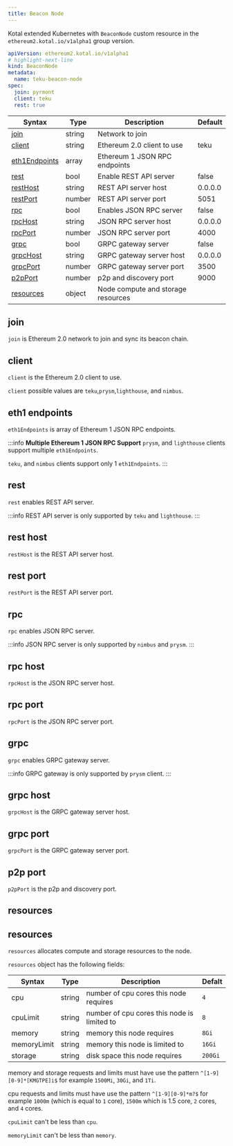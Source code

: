 ```yaml
---
title: Beacon Node
---
```


Kotal extended Kubernetes with `BeaconNode` custom resource in the `ethereum2.kotal.io/v1alpha1` group version.

```yaml
apiVersion: ethereum2.kotal.io/v1alpha1
# highlight-next-line
kind: BeaconNode
metadata:
  name: teku-beacon-node
spec:
  join: pyrmont
  client: teku
  rest: true
```

| Syntax                           | Type   | Description                        | Default |
| -------------------------------- | ------ | ---------------------------------- | ------- |
| [join](#join)                    | string | Network to join                    |         |
| [client](#client)                | string | Ethereum 2.0 client to use         | teku    |
| [eth1Endpoints](#eth1-endpoints) | array  | Ethereum 1 JSON RPC endpoints      |         |
| [rest](#rest)                    | bool   | Enable REST API server             | false   |
| [restHost](#rest-host)           | string | REST API server host               | 0.0.0.0 |
| [restPort](#rest-port)           | number | REST API server port               | 5051    |
| [rpc](#rpc)                      | bool   | Enables JSON RPC server            | false   |
| [rpcHost](#rpc-host)             | string | JSON RPC server host               | 0.0.0.0 |
| [rpcPort](#rpc-port)             | number | JSON RPC server port               | 4000    |
| [grpc](#grpc)                    | bool   | GRPC gateway server                | false   |
| [grpcHost](#grpc-host)           | string | GRPC gateway server host           | 0.0.0.0 |
| [grpcPort](#grpc-port)           | number | GRPC gateway server port           | 3500    |
| [p2pPort](#p2p-port)             | number | p2p and discovery port             | 9000    |
| [resources](#resources)          | object | Node compute and storage resources |         |

## join

`join` is Ethereum 2.0 network to join and sync its beacon chain.

## client

`client` is the Ethereum 2.0 client to use.

`client` possible values are `teku`,`prysm`,`lighthouse`, and `nimbus`.

## eth1 endpoints

`eth1Endpoints` is array of Ethereum 1 JSON RPC endpoints.

:::info **Multiple Ethereum 1 JSON RPC Support**
`prysm`, and `lighthouse` clients support multiple `eth1Endpoints`.

`teku`, and `nimbus` clients support only 1 `eth1Endpoints`.
:::

## rest

`rest` enables REST API server.

:::info
REST API server is only supported by `teku` and `lighthouse`.
:::

## rest host

`restHost` is the REST API server host.

## rest port

`restPort` is the REST API server port.

## rpc

`rpc` enables JSON RPC server.

:::info
JSON RPC server is only supported by `nimbus` and `prysm`.
:::

## rpc host

`rpcHost` is the JSON RPC server host.

## rpc port

`rpcPort` is the JSON RPC server port.

## grpc

`grpc` enables GRPC gateway server.

:::info
GRPC gateway is only supported by `prysm` client.
:::

## grpc host

`grpcHost` is the GRPC gateway server host.

## grpc port

`grpcPort` is the GRPC gateway server port.

## p2p port

`p2pPort` is the p2p and discovery port.

## resources

## resources

`resources` allocates compute and storage resources to the node.

`resources` object has the following fields:

| Syntax      | Type   | Description                                 | Defalt  |
| ----------- | ------ | ------------------------------------------- | ------- |
| cpu         | string | number of cpu cores this node requires      | `4`     |
| cpuLimit    | string | number of cpu cores this node is limited to | `8`     |
| memory      | string | memory this node requires                   | `8Gi`   |
| memoryLimit | string | memory this node is limited to              | `16Gi`  |
| storage     | string | disk space this node requires               | `200Gi` |

memory and storage requests and limits must have use the pattern `^[1-9][0-9]*[KMGTPE]i$` for example `1500Mi`, `30Gi`, and `1Ti`.

cpu requests and limits must have use the pattern `^[1-9][0-9]*m?$` for example `1000m` (which is equal to `1` core), `1500m` which is 1.5 core, `2` cores, and `4` cores.

`cpuLimit` can't be less than `cpu`.

`memoryLimit` can't be less than `memory`.
